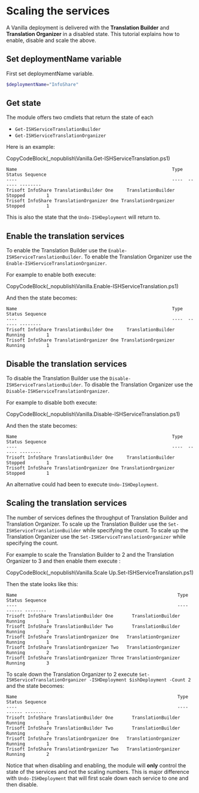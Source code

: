 ﻿# Scaling the services

A Vanilla deployment is delivered with the **Translation Builder** and **Translation Organizer** in a disabled state. 
This tutorial explains how to enable, disable and scale the above.

## Set deploymentName variable
First set deploymentName variable.

```powershell
$deploymentName="InfoShare"
```

## Get state

The module offers two cmdlets that return the state of each
- `Get-ISHServiceTranslationBuilder`
- `Get-ISHServiceTranslationOrganizer`

Here is an example:

CopyCodeBlock(_nopublish\Vanilla.Get-ISHServiceTranslation.ps1)

```text
Name                                                          Type  Status Sequence
----                                                          ----  ------ --------
Trisoft InfoShare TranslationBuilder One     TranslationBuilder Stopped        1
Trisoft InfoShare TranslationOrganizer One TranslationOrganizer Stopped        1
```

This is also the state that the `Undo-ISHDeployment` will return to.

## Enable the translation services

To enable the Translation Builder use the `Enable-ISHServiceTranslationBuilder`. 
To enable the Translation Organizer use the `Enable-ISHServiceTranslationOrganizer`. 

For example to enable both execute:

CopyCodeBlock(_nopublish\Vanilla.Enable-ISHServiceTranslation.ps1)

And then the state becomes:

```text
Name                                                          Type  Status Sequence
----                                                          ----  ------ --------
Trisoft InfoShare TranslationBuilder One     TranslationBuilder Running        1
Trisoft InfoShare TranslationOrganizer One TranslationOrganizer Running        1
```

## Disable the translation services

To disable the Translation Builder use the `Disable-ISHServiceTranslationBuilder`. 
To disable the Translation Organizer use the `Disable-ISHServiceTranslationOrganizer`. 

For example to disable both execute:

CopyCodeBlock(_nopublish\Vanilla.Disable-ISHServiceTranslation.ps1)

And then the state becomes:

```text
Name                                                          Type  Status Sequence
----                                                          ----  ------ --------
Trisoft InfoShare TranslationBuilder One     TranslationBuilder Stopped        1
Trisoft InfoShare TranslationOrganizer One TranslationOrganizer Stopped        1
```

An alternative could had been to execute `Undo-ISHDeployment`.

## Scaling the translation services

The number of services defines the throughput of Translation Builder and Translation Organizer. 
To scale up the Translation Builder use the `Set-ISHServiceTranslationBuilder` while specifying the count. 
To scale up the Translation Organizer use the `Set-ISHServiceTranslationOrganizer` while specifying the count. 

For example to scale the Translation Builder to 2 and the Translation Organizer to 3 and then enable them execute :

CopyCodeBlock(_nopublish\Vanilla.Scale Up.Set-ISHServiceTranslation.ps1)

Then the state looks like this:

```text
Name                                                            Type  Status Sequence
----                                                            ----  ------ --------
Trisoft InfoShare TranslationBuilder One       TranslationBuilder Running        1
Trisoft InfoShare TranslationBuilder Two       TranslationBuilder Running        2
Trisoft InfoShare TranslationOrganizer One   TranslationOrganizer Running        1
Trisoft InfoShare TranslationOrganizer Two   TranslationOrganizer Running        2
Trisoft InfoShare TranslationOrganizer Three TranslationOrganizer Running        3
```

To scale down the Translation Organizer to 2 execute `Set-ISHServiceTranslationOrganizer -ISHDeployment $ishDeployment -Count 2` and the state becomes:
```text
Name                                                            Type  Status Sequence
----                                                            ----  ------ --------
Trisoft InfoShare TranslationBuilder One       TranslationBuilder Running        1
Trisoft InfoShare TranslationBuilder Two       TranslationBuilder Running        2
Trisoft InfoShare TranslationOrganizer One   TranslationOrganizer Running        1
Trisoft InfoShare TranslationOrganizer Two   TranslationOrganizer Running        2
```

Notice that when disabling and enabling, the module will **only** control the state of the services and not the scaling numbers. 
This is major difference with `Undo-ISHDeployment` that will first scale down each service to one and then disable.